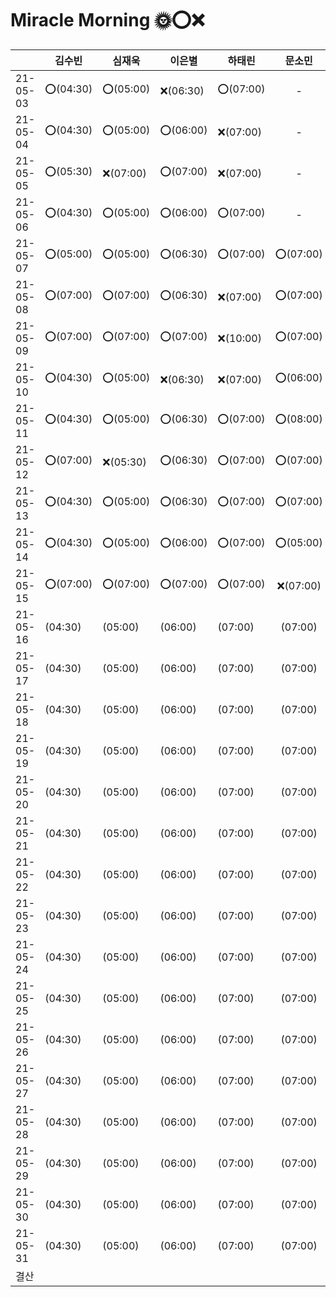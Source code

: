 # Miracle Morning 🌞⭕❌

|          | 김수빈   | 심재욱   | 이은별   | 하태린   |  문소민  |  조혜윤  |  박미지  |
| -------- | -------- | -------- | -------- | -------- | :------: | :------: | :------: |
| 21-05-03 | ⭕(04:30) | ⭕(05:00) | ❌(06:30) | ⭕(07:00) |    -     |    -     |    -     |
| 21-05-04 | ⭕(04:30) | ⭕(05:00) | ⭕(06:00) | ❌(07:00) |    -     |    -     |    -     |
| 21-05-05 | ⭕(05:30) | ❌(07:00) | ⭕(07:00) | ❌(07:00) |    -     |    -     |    -     |
| 21-05-06 | ⭕(04:30) | ⭕(05:00) | ⭕(06:00) | ⭕(07:00) |    -     |    -     |    -     |
| 21-05-07 | ⭕(05:00) | ⭕(05:00) | ⭕(06:30) | ⭕(07:00) | ⭕(07:00) |    -     |    -     |
| 21-05-08 | ⭕(07:00) | ⭕(07:00) | ⭕(06:30) | ❌(07:00) | ⭕(07:00) |    -     |    -     |
| 21-05-09 | ⭕(07:00) | ⭕(07:00) | ⭕(07:00) | ❌(10:00) | ⭕(07:00) |    -     |    -     |
| 21-05-10 | ⭕(04:30) | ⭕(05:00) | ❌(06:30) | ❌(07:00) | ⭕(06:00) | ❌(06:00) | ⭕(07:00) |
| 21-05-11 | ⭕(04:30) | ⭕(05:00) | ⭕(06:30) | ⭕(07:00) | ⭕(08:00) | ⭕(06:00) | ⭕(07:00) |
| 21-05-12 | ⭕(07:00) | ❌(05:30) | ⭕(06:30) | ⭕(07:00) | ⭕(07:00) | ⭕(07:00) | ⭕(07:00) |
| 21-05-13 | ⭕(04:30) | ⭕(05:00) | ⭕(06:30) | ⭕(07:00) | ⭕(07:00) | ⭕(06:00) | ⭕(07:00) |
| 21-05-14 | ⭕(04:30) | ⭕(05:00) | ⭕(06:00) | ⭕(07:00) | ⭕(05:00) | ⭕(05:00) | ⭕(07:00) |
| 21-05-15 | ⭕(07:00) | ⭕(07:00) | ⭕(07:00) | ⭕(07:00) | ❌(07:00) | ⭕(07:00) | ⭕(07:00) |
| 21-05-16 | (04:30)  | (05:00)  | (06:00)  | (07:00)  | (07:00)  | (07:00)  | (07:00)  |
| 21-05-17 | (04:30)  | (05:00)  | (06:00)  | (07:00)  | (07:00)  | (07:00)  | (07:00)  |
| 21-05-18 | (04:30)  | (05:00)  | (06:00)  | (07:00)  | (07:00)  | (07:00)  | (07:00)  |
| 21-05-19 | (04:30)  | (05:00)  | (06:00)  | (07:00)  | (07:00)  | (07:00)  | (07:00)  |
| 21-05-20 | (04:30)  | (05:00)  | (06:00)  | (07:00)  | (07:00)  | (07:00)  | (07:00)  |
| 21-05-21 | (04:30)  | (05:00)  | (06:00)  | (07:00)  | (07:00)  | (07:00)  | (07:00)  |
| 21-05-22 | (04:30)  | (05:00)  | (06:00)  | (07:00)  | (07:00)  | (07:00)  | (07:00)  |
| 21-05-23 | (04:30)  | (05:00)  | (06:00)  | (07:00)  | (07:00)  | (07:00)  | (07:00)  |
| 21-05-24 | (04:30)  | (05:00)  | (06:00)  | (07:00)  | (07:00)  | (07:00)  | (07:00)  |
| 21-05-25 | (04:30)  | (05:00)  | (06:00)  | (07:00)  | (07:00)  | (07:00)  | (07:00)  |
| 21-05-26 | (04:30)  | (05:00)  | (06:00)  | (07:00)  | (07:00)  | (07:00)  | (07:00)  |
| 21-05-27 | (04:30)  | (05:00)  | (06:00)  | (07:00)  | (07:00)  | (07:00)  | (07:00)  |
| 21-05-28 | (04:30)  | (05:00)  | (06:00)  | (07:00)  | (07:00)  | (07:00)  | (07:00)  |
| 21-05-29 | (04:30)  | (05:00)  | (06:00)  | (07:00)  | (07:00)  | (07:00)  | (07:00)  |
| 21-05-30 | (04:30)  | (05:00)  | (06:00)  | (07:00)  | (07:00)  | (07:00)  | (07:00)  |
| 21-05-31 | (04:30)  | (05:00)  | (06:00)  | (07:00)  | (07:00)  | (07:00)  | (07:00)  |
| 결산     |          |          |          |          |          |          |          |


